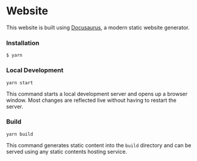 # Website

This website is built using [Docusaurus](https://docusaurus.io/), a modern static website generator.

### Installation

```
$ yarn
```

### Local Development

```
yarn start
```

This command starts a local development server and opens up a browser window. Most changes are reflected live without having to restart the server.

### Build

```
yarn build
```

This command generates static content into the `build` directory and can be served using any static contents hosting service.

